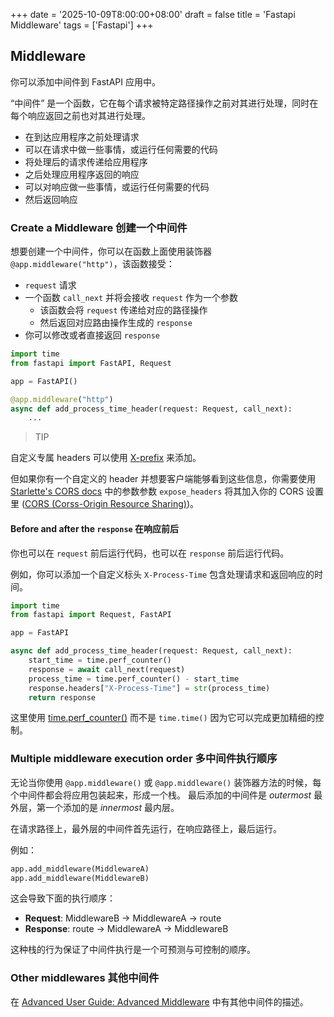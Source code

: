 +++
date = '2025-10-09T8:00:00+08:00'
draft = false
title = 'Fastapi Middleware'
tags = ['Fastapi']
+++

## Middleware

你可以添加中间件到 FastAPI 应用中。

“中间件” 是一个函数，它在每个请求被特定路径操作之前对其进行处理，同时在每个响应返回之前也对其进行处理。

- 在到达应用程序之前处理请求
- 可以在请求中做一些事情，或运行任何需要的代码
- 将处理后的请求传递给应用程序
- 之后处理应用程序返回的响应
- 可以对响应做一些事情，或运行任何需要的代码
- 然后返回响应

### Create a Middleware 创建一个中间件

想要创建一个中间件，你可以在函数上面使用装饰器 `@app.middleware("http")`，该函数接受：

- `request` 请求
- 一个函数 `call_next` 并将会接收 `request` 作为一个参数
  - 该函数会将 `request` 传递给对应的路径操作
  - 然后返回对应路由操作生成的 `response`
- 你可以修改或者直接返回 `response`

```Python
import time
from fastapi import FastAPI, Request

app = FastAPI()

@app.middleware("http")
async def add_process_time_header(request: Request, call_next):
    ...
```

> TIP

自定义专属 headers 可以使用 [X-prefix](https://developer.mozilla.org/en-US/docs/Web/HTTP/Headers) 来添加。

但如果你有一个自定义的 header 并想要客户端能够看到这些信息，你需要使用 [Starlette's CORS docs](https://www.starlette.dev/middleware/#corsmiddleware) 中的参数参数 `expose_headers` 将其加入你的 CORS 设置里 ([CORS (Corss-Origin Resource Sharing)](https://fastapi.tiangolo.com/tutorial/cors/))。

#### Before and after the `response` 在响应前后

你也可以在 `request` 前后运行代码，也可以在 `response` 前后运行代码。

例如，你可以添加一个自定义标头 `X-Process-Time` 包含处理请求和返回响应的时间。

```Python
import time
from fastapi import Request, FastAPI

app = FastAPI

async def add_process_time_header(request: Request, call_next):
    start_time = time.perf_counter()
    response = await call_next(request)
    process_time = time.perf_counter() - start_time
    response.headers["X-Process-Time"] = str(process_time)
    return response
```

这里使用 [time.perf_counter()](https://docs.python.org/3/library/time.html#time.perf_counter) 而不是 `time.time()` 因为它可以完成更加精细的控制。

### Multiple middleware execution order 多中间件执行顺序

无论当你使用 `@app.middleware()` 或 `@app.middleware()` 装饰器方法的时候，每个中间件都会将应用包装起来，形成一个栈。
最后添加的中间件是 _outermost_ 最外层，第一个添加的是 _innermost_ 最内层。

在请求路径上，最外层的中间件首先运行，在响应路径上，最后运行。

例如：

```Python
app.add_middleware(MiddlewareA)
app.add_middleware(MiddlewareB)
```

这会导致下面的执行顺序：

- **Request**: MiddlewareB -> MiddlewareA -> route
- **Response**: route -> MiddlewareA -> MiddlewareB

这种栈的行为保证了中间件执行是一个可预测与可控制的顺序。

### Other middlewares 其他中间件

在 [Advanced User Guide: Advanced Middleware](https://fastapi.tiangolo.com/advanced/middleware/) 中有其他中间件的描述。
